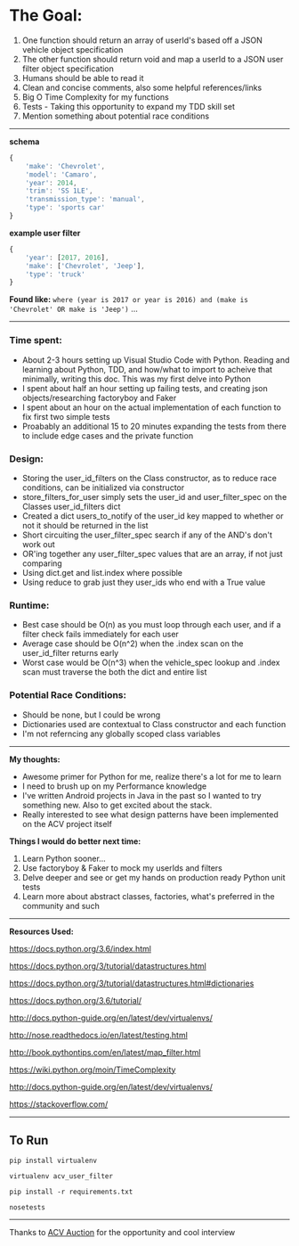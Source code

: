 # The Goal: 


1. One function should return an array of userId's based off a JSON vehicle object specification
1. The other function should return void and map a userId to a JSON user filter object specification
1. Humans should be able to read it
1. Clean and concise comments, also some helpful references/links
1. Big O Time Complexity for my functions
1. Tests - Taking this opportunity to expand my TDD skill set
1. Mention something about potential race conditions

---

**schema**
```javascript
{
    'make': 'Chevrolet',
    'model': 'Camaro',
    'year': 2014,
    'trim': 'SS 1LE',
    'transmission_type': 'manual',
    'type': 'sports car'
}
```

**example user filter**
```javascript
{
    'year': [2017, 2016],
    'make': ['Chevrolet', 'Jeep'],
    'type': 'truck'
}
```

**Found like:**
`where (year is 2017 or year is 2016) and (make is 'Chevrolet' OR make is 'Jeep')` ...

---

### Time spent: 
* About 2-3 hours setting up Visual Studio Code with Python. Reading and learning about Python, TDD, and how/what to import to acheive that minimally, writing this doc. This was my first delve into Python
* I spent about half an hour setting up failing tests, and creating json objects/researching factoryboy and Faker
* I spent about an hour on the actual implementation of each function to fix first two simple tests
* Proabably an additional 15 to 20 minutes expanding the tests from there to include edge cases and the private function

### Design:
* Storing the user_id_filters on the Class constructor, as to reduce race conditions, can be initialized via constructor
* store_filters_for_user simply sets the user_id and user_filter_spec on the Classes user_id_filters dict
* Created a dict users_to_notify of the user_id key mapped to whether or not it should be returned in the list
* Short circuiting the user_filter_spec search if any of the AND's don't work out
* OR'ing together any user_filter_spec values that are an array, if not just comparing
* Using dict.get and list.index where possible
* Using reduce to grab just they user_ids who end with a True value 

### Runtime:
* Best case should be O(n) as you must loop through each user, and if a filter check fails immediately for each user
* Average case should be O(n^2) when the .index scan on the user_id_filter returns early
* Worst case would be O(n^3) when the vehicle_spec lookup and  .index scan must traverse the both the dict and entire list

### Potential Race Conditions:
* Should be none, but I could be wrong 
* Dictionaries used are contextual to Class constructor and each function
* I'm not referncing any globally scoped class variables

---

**My thoughts:**
* Awesome primer for Python for me, realize there's a lot for me to learn
* I need to brush up on my Performance knowledge
* I've written Android projects in Java in the past so I wanted to try something new. Also to get excited about the stack. 
* Really interested to see what design patterns have been implemented on the ACV project itself


**Things I would do better next time:**
1. Learn Python sooner...
1. Use factoryboy & Faker to mock my userIds and filters
1. Delve deeper and see or get my hands on production ready Python unit tests
1. Learn more about abstract classes, factories, what's preferred in the community and such

---

**Resources Used:**

https://docs.python.org/3.6/index.html

https://docs.python.org/3/tutorial/datastructures.html

https://docs.python.org/3/tutorial/datastructures.html#dictionaries

https://docs.python.org/3.6/tutorial/

http://docs.python-guide.org/en/latest/dev/virtualenvs/

http://nose.readthedocs.io/en/latest/testing.html

http://book.pythontips.com/en/latest/map_filter.html

https://wiki.python.org/moin/TimeComplexity

http://docs.python-guide.org/en/latest/dev/virtualenvs/

https://stackoverflow.com/

---

## To Run

`pip install virtualenv`

`virtualenv acv_user_filter`

`pip install -r requirements.txt`

`nosetests`

---

Thanks to [ACV Auction](https://github.com/acv-auctions) for the opportunity and cool interview